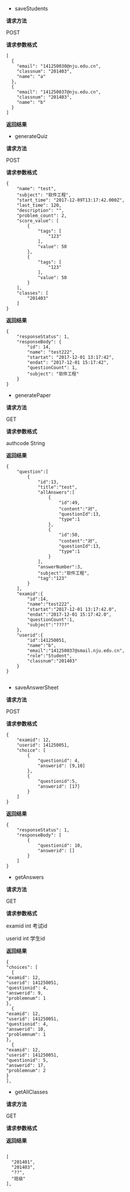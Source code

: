 ﻿ - saveStudents

**请求方法**

POST

**请求参数格式**

```
[
  {
    "email": "141250030@nju.edu.cn",
    "classnum": "201403",
    "name": "a"
  },
  {
    "email": "141250037@nju.edu.cn",
    "classnum": "201403",
    "name": "b"
  }
]
```

**返回结果**


  - generateQuiz
 
**请求方法**

POST

**请求参数格式**
```
{
    "name": "test",
    "subject": "软件工程",
    "start_time": "2017-12-09T13:17:42.000Z",
    "last_time": 120,
    "description": "",
    "problem_count": 2,
    "score_value": [
        {
            "tags": [
                "123"
            ],
            "value": 50
        },
        {
            "tags": [
                "123"
            ],
            "value": 50
        }
    ],
    "classes": [
        "201403"
    ]
}
```

**返回结果**
```
{
    "responseStatus": 1,
    "responseBody": {
        "id": 14,
        "name": "test222",
        "startat": "2017-12-01 13:17:42",
        "endat": "2017-12-01 15:17:42",
        "questionCount": 1,
        "subject": "软件工程"
    }
}

```

  - generatePaper

**请求方法**

GET

**请求参数格式**

authcode    String

**返回结果**
```
{
    "question":[
        {
            "id":13,
            "title":"test",
            "allAnswers":[
                {
                    "id":49,
                    "content":"对",
                    "questionId":13,
                    "type":1
                },
                {
                    "id":50,
                    "content":"对",
                    "questionId":13,
                    "type":1
                }
            ],
            "answerNumber":3,
            "subject":"软件工程",
            "tag":"123"
        }
    ],
    "examid":{
        "id":14,
        "name":"test222",
        "startat":"2017-12-01 13:17:42.0",
        "endat":"2017-12-01 15:17:42.0",
        "questionCount":1,
        "subject":"????"
    },
    "userid":{
        "id":141250051,
        "name":"b",
        "email":"141250037@smail.nju.edu.cn",
        "role":"Student",
        "classnum":"201403"
    }
}


```

  - saveAnswerSheet
  
**请求方法**

POST

**请求参数格式**
```
{
    "examid": 12,
    "userid": 141250051,
    "choice": [
        {
            "questionid": 4,
            "answerid": [9,10]
        },
        {
            "questionid":5,
            "answerid": [17]
        }
    ]
}
```
**返回结果**

```
{
    "responseStatus": 1,
    "responseBody": [
        {
            "questionid": 10,
            "answerid": []
        }
    ]
}
```

  - getAnswers
  
**请求方法**

GET

**请求参数格式**

examid   int    考试id

userid  int 学生id


**返回结果**
```
{
"choices": [
  {
"examid": 12,
"userid": 141250051,
"questionid": 4,
"answerid": 9,
"problemnum": 1
},
  {
"examid": 12,
"userid": 141250051,
"questionid": 4,
"answerid": 10,
"problemnum": 1
},
  {
"examid": 12,
"userid": 141250051,
"questionid": 5,
"answerid": 17,
"problemnum": 2
}
],
```

  - getAllClasses
  
**请求方法**

GET

**请求参数格式**


**返回结果**
```

[
  "201401",
  "201403",
  "??",
  "班级"
],
```
